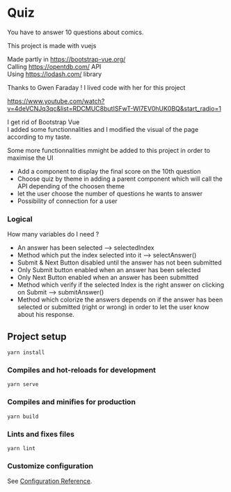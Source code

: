 # Quiz
  You have to answer 10 questions about comics.  

  This project is made with vuejs

  Made partly in https://bootstrap-vue.org/  
  Calling https://opentdb.com/ API  
  Using https://lodash.com/ library

  Thanks to Gwen Faraday ! I lived code with her for this project

  https://www.youtube.com/watch?v=4deVCNJq3qc&list=RDCMUC8butISFwT-Wl7EV0hUK0BQ&start_radio=1

  I get rid of Bootstrap Vue  
  I added some functionnalities and I modified the visual of the page according to my taste.

  Some more functionnalities mmight be added to this project in order to maximise the UI

  - Add a component to display the final score on the 10th question
  - Choose quiz by theme in adding a parent component which will call the API depending of the choosen theme
  - let the user choose the number of questions he wants to answer
  - Possibility of connection for a user
  
  ### Logical

  How many variables do I need ?
  - An answer has been selected --> selectedIndex
  - Method which put the index selected into it --> selectAnswer()
  - Submit & Next Button disabled until the answer has not been submitted
  - Only Submit button enabled when an answer has been selected
  - Only Next Button enabled when an answer has been submitted
  - Method which verify if the selected Index is the right answer on clicking on Submit --> submitAnswer()
  - Method which colorize the answers depends on if the answer has been selected or submitted (right or wrong)
    in order to let the user know about his response. 


## Project setup
```
yarn install
```

### Compiles and hot-reloads for development
```
yarn serve
```

### Compiles and minifies for production
```
yarn build
```

### Lints and fixes files
```
yarn lint
```

### Customize configuration
See [Configuration Reference](https://cli.vuejs.org/config/).
